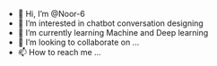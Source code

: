 - 👋 Hi, I’m @Noor-6
- 👀 I’m interested in chatbot conversation designing
- 🌱 I’m currently learning Machine and Deep learning
- 💞️ I’m looking to collaborate on ...
- 📫 How to reach me ...

<!---
Noor-6/Noor-6 is a ✨ special ✨ repository because its `README.md` (this file) appears on your GitHub profile.
You can click the Preview link to take a look at your changes.
--->
